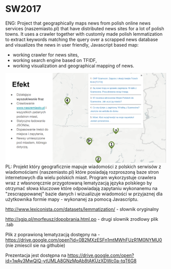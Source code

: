 # SW2017
ENG: Project that geographically maps news from polish online news services (naszemiasto.pl) that have distributed news sites for a lot of polish towns. It uses a crawler together with customly made polish lemmatization to extract keywords matching the query over a scrapped news database and visualizes the news in user friendly, Javascript based map:
 - working crawler for news sites,
 - working search engine based on TFIDF,
 - working visualization and geographical mapping of news.

![map](geo.png)
PL: Projekt który geograficznie mapuje wiadomości z polskich serwisów z wiadomościami (naszemiasto.pl) które posiadają rozproszoną baze stron internetowych dla wielu polskich miast. Program wykorzystuje crawlera wraz z własnoręcznie przygotowaną lematyzacją języka polskiego by otrzymać słowa kluczowe które odpowiadają zapytaniu wykonanemu na "zescrappowanej" bazie danych i wizualizuje wiadomości w przyjaznej dla użytkownika formie mapy - wykonanej za pomocą Javascriptu.

http://www.lexiconista.com/datasets/lemmatization/ - słownik oryginalny

http://sgjp.pl/morfeusz/dopobrania.html.po - drugi slownik zrodlowy plik .tab

Plik z poprawioną lematyzacją dostępny na - https://drive.google.com/open?id=0B2MXzESFn1mtMWhFUzR1M0NYMU0 (nie zmiescil sie na githubie)


Prezentacja jest dostępna na https://drive.google.com/open?id=1wAy3MwQIQ-ytUMLA8GNzMpAb8tAKUzXDWc0a-tqT6G8
